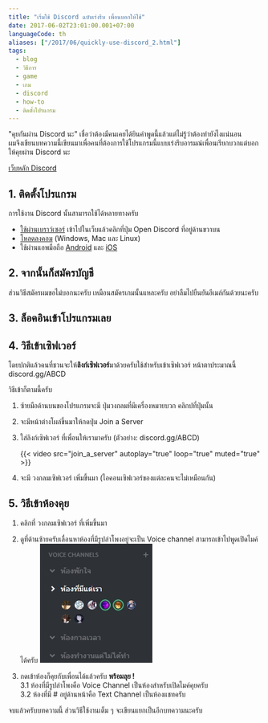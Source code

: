 ```yaml
---
title: "เริ่มใช้ Discord ฉบับเร่งรีบ เพื่อนบอกให้ใช้"
date: 2017-06-02T23:01:00.001+07:00
languageCode: th
aliases: ["/2017/06/quickly-use-discord_2.html"]
tags:
  - blog
  - วิธีการ
  - game
  - เกม
  - discord
  - how-to
  - ติดตั้งโปรแกรม
---
```


"คุยกันผ่าน Discord นะ" เชื่อว่าต้องมีคนเคยได้ยินคำพูดนี้แล้วแต่ไม่รู้ว่าต้องทำยังไงแน่นอน  
ผมจึงเขียนบทความนี้เขียนมาเพื่อคนที่ต้องการใช้โปรแกรมนี้แบบเร่งรีบอารมณ์เพื่อนเรียกบวกแต่บอกให้คุยผ่าน Discord นะ

[เว็บหลัก Discord](https://discord.com/)

## 1. ติดตั้งโปรแกรม

การใช้งาน Discord นั้นสามารถใช้ได้หลายทางครับ

- [ใช้ผ่านเบราว์เซอร์](https://discordapp.com/) เข้าไปในเว็บแล้วคลิกที่ปุ่ม Open Discord ที่อยู่ด้านขวาบน
- [โหลดลงคอม](https://discordapp.com/download) (Windows, Mac และ Linux)
- ใช้ผ่านแอพมือถือ [Android](https://play.google.com/store/apps/details?id=com.discord) และ [iOS](https://itunes.apple.com/us/app/discord-chat-for-games/id985746746)

## 2. จากนั้นก็สมัครบัญชี

ส่วนวิธีสมัครผมขอไม่บอกนะครับ เหมือนสมัครเกมนั้นแหละครับ อย่าลืมไปยืนยันอีเมล์กันด้วยนะครับ

## 3. ล็อคอินเข้าโปรแกรมเลย

## 4. วิธีเข้าเซิฟเวอร์

โดยปกติแล้วคนที่ชวนจะให้**ลิงก์เซิฟเวอร์**มาด้วยครับใช้สำหรับเข้าเซิฟเวอร์ หน้าตาประมาณนี้ discord.gg/ABCD

วิธีเข้าก็ตามนี้ครับ

1.  ซ้ายมือด้านบนของโปรแกรมจะมี ปุ่มวงกลมที่มีเครื่องหมายบวก คลิกปที่ปุ่มนั้น
2.  จะมีหน้าต่างโผล่ขึ้นมาให้กดปุ่ม Join a Server
3.  ใส่ลิงก์เซิฟเวอร์ ที่เพื่อนให้เรามาครับ (ตัวอย่าง: discord.gg/ABCD)

    {{< video src="join_a_server" autoplay="true" loop="true" muted="true" >}}

4.  จะมี วงกลมเซิฟเวอร์ เพิ่มขึ้นมา (ไอคอนเซิฟเวอร์ของแต่ละคนจะไม่เหมือนกัน)

## 5. วิธีเข้าห้องคุย

1.  คลิกที่ วงกลมเซิฟเวอร์ ที่เพิ่มขึ้นมา
2.  ดูที่ด้านซ้ายครับเลื่อนหาห้องที่มีรูปลำโพงอยู่จะเป็น Voice channel สามารถเข้าไปพูดเปิดไมค์ได้ครับ
    ![Join discord voice channel](discord_join_voice_ch.jpg)

3.  กดเข้าห้องก็คุยกับเพื่อนได้แล้วครับ **พร้อมลุย !**  
    3.1 ห้องที่มีรูปลำโพงคือ Voice Channel เป็นห้องสำหรับเปิดไมค์คุยครับ  
    3.2 ห้องที่มี # อยู่ด้านหน้าคือ Text Channel เป็นห้องแชทครับ

จบแล้วครับบทความนี้ ส่วนวิธีใช้งานเต็ม ๆ จะเขียนแยกเป็นอีกบทความนะครับ
